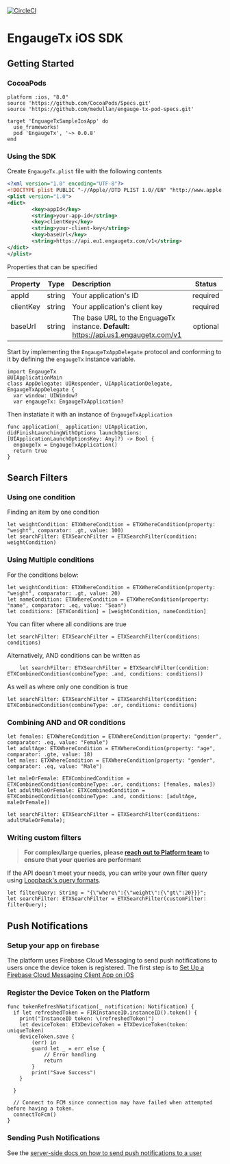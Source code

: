 [![CircleCI](https://circleci.com/gh/medullan/etx-sdk-ios.svg?style=svg&circle-token=34d00690cd532c2b68f6c8a264045fb65c9c177c)](https://circleci.com/gh/medullan/etx-sdk-ios)

# EngaugeTx iOS SDK

## Getting Started

### CocoaPods
```
platform :ios, "8.0"
source 'https://github.com/CocoaPods/Specs.git'
source 'https://github.com/medullan/engauge-tx-pod-specs.git'

target 'EnguageTxSampleIosApp' do
  use_frameworks!
  pod 'EngaugeTx', '~> 0.0.8'
end
```

### Using the SDK
Create ```EngaugeTx.plist``` file with the following contents

```xml
<?xml version="1.0" encoding="UTF-8"?>
<!DOCTYPE plist PUBLIC "-//Apple//DTD PLIST 1.0//EN" "http://www.apple.com/DTDs/PropertyList-1.0.dtd">
<plist version="1.0">
<dict>
        <key>appId</key>
        <string>your-app-id</string>
        <key>clientKey</key>
        <string>your-client-key</string>
        <key>baseUrl</key>
        <string>https://api.eu1.engaugetx.com/v1</string>
</dict>
</plist>
```
Properties that can be specified

| Property  | Type   | Description                                                                                   | Status   |
| --------- |:------:| :-----------                                                                                  |:--------:|
| appId     | string | Your application's ID                                                                         | required |
| clientKey | string | Your application's client key                                                                 | required |
| baseUrl   | string | The base URL to the EnguageTx instance. **Default:** https://api.us1.engaugetx.com/v1 | optional |

Start by implementing the ```EngaugeTxAppDelegate``` protocol and conforming to 
it by defining the ```engaugeTx``` instance variable.

```
import EngaugeTx
@UIApplicationMain
class AppDelegate: UIResponder, UIApplicationDelegate, EngaugeTxAppDelegate {
  var window: UIWindow?
  var engaugeTx: EngaugeTxApplication?
```

Then instatiate it with an instance of ```EngaugeTxApplication```

```
func application(_ application: UIApplication, didFinishLaunchingWithOptions launchOptions: [UIApplicationLaunchOptionsKey: Any]?) -> Bool {
  engaugeTx = EngaugeTxApplication()
  return true
}
```

## Search Filters

### Using one condition
Finding an item by one condition

```
let weightCondition: ETXWhereCondition = ETXWhereCondition(property: "weight", comparator: .gt, value: 100)
let searchFilter: ETXSearchFilter = ETXSearchFilter(condition: weightCondition)
```

### Using Multiple conditions 
For the conditions below:

```
let weightCondition: ETXWhereCondition = ETXWhereCondition(property: "weight", comparator: .gt, value: 20)
let nameCondition: ETXWhereCondition = ETXWhereCondition(property: "name", comparator: .eq, value: "Sean")
let conditions: [ETXCondition] = [weightCondition, nameCondition]
```

You can filter where all conditions are true

```
let searchFilter: ETXSearchFilter = ETXSearchFilter(conditions: conditions)
```
Alternatively, AND conditions can be written as 

```
	let searchFilter: ETXSearchFilter = ETXSearchFilter(condition: ETXCombinedCondition(combineType: .and, conditions: conditions))
```


As well as where only one condition is true

```
let searchFilter: ETXSearchFilter = ETXSearchFilter(condition: ETXCombinedCondition(combineType: .or, conditions: conditions)
```

### Combining AND and OR conditions

```
let females: ETXWhereCondition = ETXWhereCondition(property: "gender", comparator: .eq, value: "Female")
let adultAge: ETXWhereCondition = ETXWhereCondition(property: "age", comparator: .gte, value: 18)
let males: ETXWhereCondition = ETXWhereCondition(property: "gender", comparator: .eq, value: "Male")
        
let maleOrFemale: ETXCombinedCondition = ETXCombinedCondition(combineType: .or, conditions: [females, males])
let adultMaleOrFemale: ETXCombinedCondition = ETXCombinedCondition(combineType: .and, conditions: [adultAge, maleOrFemale])
        
let searchFilter: ETXSearchFilter = ETXSearchFilter(conditions: adultMaleOrFemale);
```

### Writing custom filters

> **For complex/large queries, please [reach out to Platform team](http://help.engaugetx.com/) to ensure that your queries are performant** 
 
If the API doesn't meet your needs, you can write your own filter query using [Loopback's query formats](https://loopback.io/doc/en/lb2/Querying-data.html). 

```
let filterQuery: String = "{\"where\":{\"weight\":{\"gt\":20}}}";
let searchFilter: ETXSearchFilter = ETXSearchFilter(customFilter: filterQuery);
```

## Push Notifications

### Setup your app on firebase
The platform uses Firebase Cloud Messaging to send push notifications to users once the device token is registered. The first step is to [Set Up a Firebase Cloud Messaging Client App on iOS](https://firebase.google.com/docs/cloud-messaging/ios/client)

### Register the Device Token on the Platform

```
func tokenRefreshNotification(_ notification: Notification) {
  if let refreshedToken = FIRInstanceID.instanceID().token() {
    print("InstanceID token: \(refreshedToken)")
    let deviceToken: ETXDeviceToken = ETXDeviceToken(token: uniqueToken)
    deviceToken.save {
		(err) in
		guard let _ = err else {
			// Error handling
			return
		}
		print("Save Success")
	}

  }

  // Connect to FCM since connection may have failed when attempted before having a token.
  connectToFcm()
}
```

### Sending Push Notifications 
See the [server-side docs on how to send push notifications to a user](https://docs.google.com/document/d/1TVY-rapBHjKP04bqkBAP4iwhD1evIT4oUxnWJVZJR28/edit#heading=h.prwiyqm61465)
